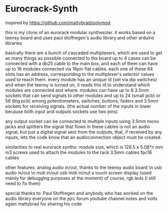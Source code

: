 # Eurocrack-Synth
inspired by https://github.com/mattybrad/polymod

this is my clone of an eurorack modular synthesizer.
it works based on a teensy board and uses paul stoffregen's audio library and other arduino libraries

basically there are a bunch of cascaded multiplexers, which are used to get as many things as possible connected to the board
up to 4 cases can be connected with a db25 cable to the main box, and each of them can have up to 16 modules connected via 16pin flat cables.
each one of these 64 slots has an address, corresponding to the multiplexer's selector values used to reach them.
every module has an unique id (set via dip switches) and when the teensy is turned on, it reads this id to understand which modules are connected and where.
modules can have up to 8 3.5mm sockets that can send signals to other modules and up to 24 (small pcb) or 56 (big pcb) among potentiometers, switches, buttons, faders and 3.5mm sockets for receiving signals.
(the actual number of the inputs in lower because both input and outputs sockets use two pins)

any output socket can be connected to multiple inputs using 3.5mm mono jacks and splitters
the signal that flows in these cables is not an audio signal, but just a digital signal sent from the outputs, that, if received by any inputs, lets the code know that an audioconnection object must be created.

similarities to real eurorack synths:
	module size, which is 128.5 x 5.08*n mm
	m3 screws used to attach the modules to the rack
	3.5mm cables
	fpc16 cables

other features: 
	analog audio in/out, thanks to the teensy audio board \n
	usb audio in/out \n
	midi in/out
	usb midi in/out
	a touch screen display (used mainly for debugging purposes at the moment)
	of course, rgb leds (i still need to fix them)

special thanks to:
	Paul Stoffregen and anybody who has worked on the audio library
	everyone on the pjrc forum
	youtube channel notes and volts
	again mattybrad for sharing his code